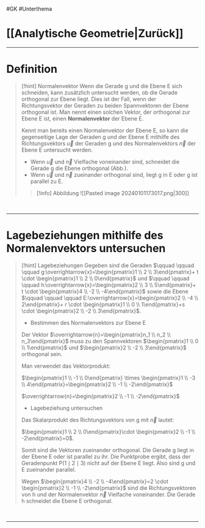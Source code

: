 #GK #Unterthema

# [[Analytische Geometrie|Zurück]]

___
# Definition

>[!hint] Normalenvektor
>Wenn die Gerade g und die Ebene E sich schneiden, kann zusätzlich untersucht werden, ob die Gerade orthogonal zur Ebene liegt.
>Dies ist der Fall, wenn der Richtungsvektor der Geraden zu beiden Spannvektoren der Ebene orthogonal ist.
>Man nennt einen solchen Vektor, der orthogonal zur Ebene E ist, einen **Normalenvektor** der Ebene E.
>
>Kennt man bereits einen Normalenvektor der Ebene E, so kann die gegenseitige Lage der Geraden g und der Ebene E mithilfe des Richtungsvektors $\overrightarrow{u}$ der Geraden g und des Normalenvektors $\overrightarrow{n}$ der Ebene E untersucht werden.
>- Wenn $\overrightarrow{u}$ und $\overrightarrow{n}$ Vielfache voneinander sind, schneidet die Gerade g die Ebene orthogonal (Abb.).
>- Wenn $\overrightarrow{u}$ und $\overrightarrow{n}$ zueinander orthogonal sind, liegt g in E oder g ist parallel zu E.
>  
>>[!info] Abbildung
>>![[Pasted image 20240101173017.png|300]]

<br>

___
# Lagebeziehungen mithilfe des Normalenvektors untersuchen

>[!hint] Lagebeziehungen
>Gegeben sind die Geraden 
>$\qquad \qquad \qquad g:\overrightarrow{x}=\begin{pmatrix}1 \\ 2  \\ 3\end{pmatrix}+ t \cdot \begin{pmatrix}1 \\ 2  \\ 0\end{pmatrix}$ 
>und 
>$\qquad  \qquad \qquad h:\overrightarrow{x}=\begin{pmatrix}2 \\ 3  \\ 5\end{pmatrix}+ t \cdot \begin{pmatrix}4 \\ -2  \\ -4\end{pmatrix}$
>sowie die Ebene
>$\qquad  \qquad \qquad E:\overrightarrow{x}=\begin{pmatrix}2 \\ -4  \\ 2\end{pmatrix}+ r \cdot \begin{pmatrix}1 \\ 0  \\ 1\end{pmatrix}+s \cdot \begin{pmatrix}2 \\ -2  \\ 3\end{pmatrix}$.
>
>- Bestimmen des Normalenvektors zur Ebene E
>
>Der Vektor $\overrightarrow{n}=\begin{pmatrix}n_1 \\ n_2  \\ n_3\end{pmatrix}$ muss zu den Spannvektoren $\begin{pmatrix}1 \\ 0  \\ 1\end{pmatrix}$ und $\begin{pmatrix}2 \\ -2  \\ 3\end{pmatrix}$ orthogonal sein.
>
>Man verwendet das Vektorprodukt: 
>
>$\begin{pmatrix}1 \\ -1  \\ 0\end{pmatrix} \times \begin{pmatrix}1 \\ -3  \\ 4\end{pmatrix}=\begin{pmatrix}2 \\ -1  \\ -2\end{pmatrix}$
>
>$\overrightarrow{n}=\begin{pmatrix}2 \\ -1  \\ -2\end{pmatrix}$
>
>- Lagebeziehung untersuchen
>
>Das Skalarprodukt des Richtungsvektors von g mit $\overrightarrow{n}$ lautet: 
>
>$\begin{pmatrix}1 \\ 2  \\ 0\end{pmatrix}\cdot \begin{pmatrix}2 \\ -1  \\ -2\end{pmatrix}=0$. 
>
>Somit sind die Vektoren zueinander orthogonal.
>Die Gerade g liegt in der Ebene E oder ist parallel zu ihr.
>Die Punktprobe ergibt, dass der Geradenpunkt P$(1\mid 2\mid 3)$ nicht auf der Ebene E liegt.
>Also sind g und E zueinander parallel.
>
>Wegen $\begin{pmatrix}4 \\ -2  \\ -4\end{pmatrix}=2 \cdot \begin{pmatrix}2 \\ -1  \\ -2\end{pmatrix}$ sind die Richtungsvektoren von h und der Normalenvektor $\overrightarrow{n}$ Vielfache voneinander.
>Die Gerade h schneidet die Ebene E orthogonal.
 

<br>

___

